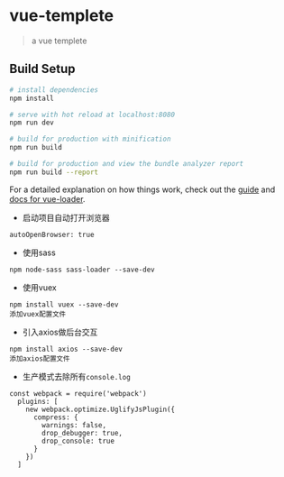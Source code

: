 # vue-templete

> a vue templete

## Build Setup

``` bash
# install dependencies
npm install

# serve with hot reload at localhost:8080
npm run dev

# build for production with minification
npm run build

# build for production and view the bundle analyzer report
npm run build --report
```

For a detailed explanation on how things work, check out the [guide](http://vuejs-templates.github.io/webpack/) and [docs for vue-loader](http://vuejs.github.io/vue-loader).

- 启动项目自动打开浏览器

```
autoOpenBrowser: true
```
- 使用sass

```
npm node-sass sass-loader --save-dev
```
- 使用vuex

```
npm install vuex --save-dev
添加vuex配置文件
```
- 引入axios做后台交互

```
npm install axios --save-dev
添加axios配置文件
```

- 生产模式去除所有`console.log`

```
const webpack = require('webpack')
  plugins: [
    new webpack.optimize.UglifyJsPlugin({
      compress: {
        warnings: false,
        drop_debugger: true,
        drop_console: true
      }
    })
  ]
```